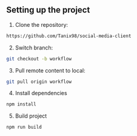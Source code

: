 ## Setting up the project

1. Clone the repository:

```bash
https://github.com/Tanix98/social-media-client
```

2. Switch branch:

```bash
git checkout -b workflow
```

3. Pull remote content to local:

```bash
git pull origin workflow
```

4. Install dependencies

```bash
npm install
```

5. Build project

```bash
npm run build
```
